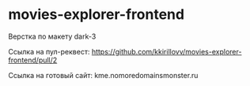 # movies-explorer-frontend

Верстка по макету dark-3

Ссылка на пул-реквест:
https://github.com/kkirillovv/movies-explorer-frontend/pull/2

Ссылка на готовый сайт:
kme.nomoredomainsmonster.ru